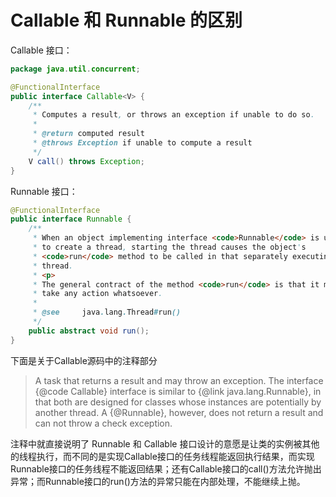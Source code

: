 # Callable 和 Runnable 的区别

Callable 接口：

```java
package java.util.concurrent;

@FunctionalInterface
public interface Callable<V> {
    /**
     * Computes a result, or throws an exception if unable to do so.
     *
     * @return computed result
     * @throws Exception if unable to compute a result
     */
    V call() throws Exception;
}
```

Runnable 接口：

```java
@FunctionalInterface
public interface Runnable {
    /**
     * When an object implementing interface <code>Runnable</code> is used
     * to create a thread, starting the thread causes the object's
     * <code>run</code> method to be called in that separately executing
     * thread.
     * <p>
     * The general contract of the method <code>run</code> is that it may
     * take any action whatsoever.
     *
     * @see     java.lang.Thread#run()
     */
    public abstract void run();
}

```

下面是关于Callable源码中的注释部分

> A task that returns a result and may throw an exception.
> The interface {@code Callable} interface is similar to {@link java.lang.Runnable}, in that both are designed for classes whose instances are potentially by another thread. A {@Runnable}, however, does not return a result and can not throw a check exception.

注释中就直接说明了 Runnable 和 Callable 接口设计的意愿是让类的实例被其他的线程执行，而不同的是实现Callable接口的任务线程能返回执行结果，而实现Runnable接口的任务线程不能返回结果；还有Callable接口的call()方法允许抛出异常；而Runnable接口的run()方法的异常只能在内部处理，不能继续上抛。